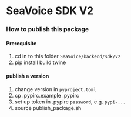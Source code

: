 # SeaVoice SDK V2

### How to publish this package

#### Prerequisite
1. cd in to this folder `SeaVoice/backend/sdk/v2`
2. pip install build twine

#### publish a version
1. change version in `pyproject.toml`
2. cp .pypirc.example .pypirc
3. set up token in .pypirc `password`, e.g. `pypi-...`
4. source publish_package.sh
